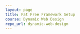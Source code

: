 ```yaml
---
layout: page
title: Fat Free Framework Setup
course: Dynamic Web Design
repo_url: dynamic-web-design
---
```

